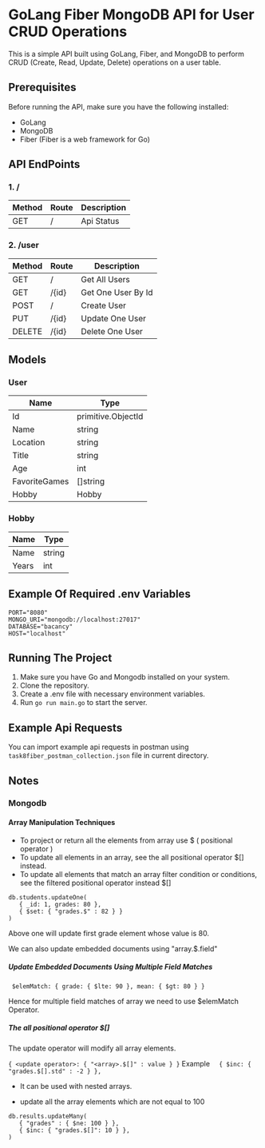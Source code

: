 # GoLang Fiber MongoDB API for User CRUD Operations

This is a simple API built using GoLang, Fiber, and MongoDB to perform CRUD (Create, Read, Update, Delete) operations on a user table.

## Prerequisites
Before running the API, make sure you have the following installed:

- GoLang
- MongoDB
- Fiber (Fiber is a web framework for Go)

## API EndPoints

### 1. /
| Method    | Route     | Description |
| ----------| --------- | ----------- |
| GET       | /         | Api Status  |

### 2. /user
| Method    | Route| Description       |
| ----------| -----| ----------------- |
| GET       | /    | Get All Users     |
| GET       | /{id}| Get One User By Id|
| POST      | /    | Create User       | 
| PUT       | /{id}| Update One User   | 
| DELETE    | /{id}| Delete One User   | 

## Models

### User

| Name      | Type |
| ----------| -----|
| Id        | primitive.ObjectId  |
| Name      | string |
| Location  | string   | 
| Title     | string| 
| Age       | int| 
| FavoriteGames | []string | 
| Hobby     | Hobby| 


### Hobby

| Name      | Type |
| ----------| -----|
| Name      | string|
| Years     | int |

## Example Of Required .env Variables 

```
PORT="8080"
MONGO_URI="mongodb://localhost:27017"
DATABASE="bacancy"
HOST="localhost"
```

## Running The Project

1. Make sure you have Go and Mongodb installed on your system.
2. Clone the repository.
3. Create a .env file with necessary environment variables.
4. Run `go run main.go` to start the server.

## Example Api Requests

You can import example api requests in postman using `task8fiber_postman_collection.json` file in current directory.

## Notes

### Mongodb

#### Array Manipulation Techniques

- To project or return all the elements from array use $ ( positional operator )
- To update all elements in an array, see the all positional operator $[] instead.
- To update all elements that match an array filter condition or conditions, see the filtered positional operator instead $[<identifier>]

```
db.students.updateOne(
   { _id: 1, grades: 80 },
   { $set: { "grades.$" : 82 } }
)
```
Above one will update first grade element whose value is 80.

We can also update embedded documents using "array.$.field"

##### Update Embedded Documents Using Multiple Field Matches

```
 $elemMatch: { grade: { $lte: 90 }, mean: { $gt: 80 } }
 ```
 Hence for multiple field matches of array we need to use $elemMatch Operator.

 ##### The all positional operator $[]

 The update operator will modify all array elements.
 
 `{ <update operator>: { "<array>.$[]" : value } }`
 Example `  { $inc: { "grades.$[].std" : -2 } },`

- It can be used with nested arrays. 

- update all the array elements which are not equal to 100
```
db.results.updateMany(
   { "grades" : { $ne: 100 } },
   { $inc: { "grades.$[]": 10 } },
)
```

#####
